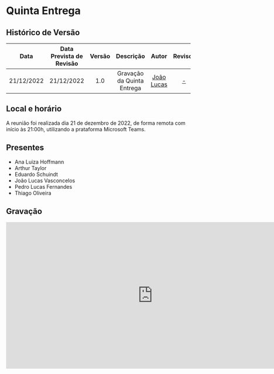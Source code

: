 # Quinta Entrega

## <a>Histórico de Versão</a>
|Data|Data Prevista de Revisão|Versão|Descrição|Autor|Revisor|
| :----------: |:-----------:| :------: | :-----------: | :---------: |:---------: |
|21/12/2022|21/12/2022|1.0|Gravação da Quinta Entrega| [João Lucas](https://github.com/Hackairos)| [-](https://github.com/) |

## <a>Local e horário</a>

A reunião foi realizada dia 21 de dezembro de 2022, de forma remota com início às 21:00h, utilizando a prataforma Microsoft Teams.

## <a>Presentes</a>

- Ana Luiza Hoffmann
- Arthur Taylor
- Eduardo Schuindt
- João Lucas Vasconcelos
- Pedro Lucas Fernandes
- Thiago Oliveira

## <a>Gravação</a>

<center>
<iframe width="800" height="400" src="https://www.youtube-nocookie.com/embed/qlIrAinpoTk" frameborder="0" allow="accelerometer; autoplay; clipboard-write; encrypted-media; gyroscope; picture-in-picture" allowfullscreen></iframe>
</center>